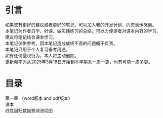 # 引言
如果您有更好的建议或者更好的笔记，可以加入我的开发计划，向您表示感谢。\
本笔记为作者自学、听课、做实践练习的总结，可以方便读者对课本内容的学习。\
建议将笔记结合课本学习。\
本笔记仅供参考，因本笔记造成成绩不高的问题概不负责。\
本笔记只用于个人复习备考用途。\
如有任何侵权行为，本人将主动删除。\
更新频率为从2025年3月18日开始到本学期末一周一更，也有可能一周多更。
# 目录
第一章 （word版本 and pdf版本）\
课本\
线性回归数据预测流程图
